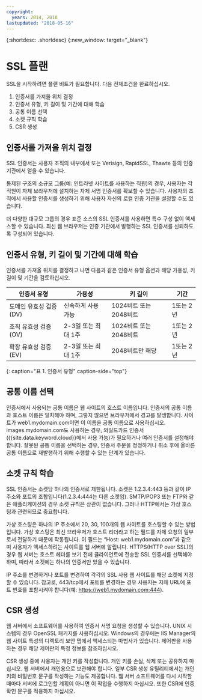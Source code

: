 ```yaml
---
copyright:
  years: 2014, 2018
lastupdated: "2018-05-16"
---
```


{:shortdesc: .shortdesc}
{:new_window: target="_blank"}

# SSL 플랜

SSL을 시작하려면 플랜 비트가 필요합니다. 다음 전제조건을 완료하십시오.

1. 인증서를 가져올 위치 결정
2. 인증서 유형, 키 길이 및 기간에 대해 학습
3. 공통 이름 선택
4. 소켓 규칙 학습
5. CSR 생성

## 인증서를 가져올 위치 결정

SSL 인증서는 사용자 조직의 내부에서 또는 Verisign, RapidSSL, Thawte 등의 인증 기관에서 얻을 수 있습니다.   

통제된 구조의 소규모 그룹(예: 인트라넷 사이트를 사용하는 직원)의 경우, 사용자는 각 직원이 자체 브라우저에 설치하는 자체 서명 인증서를 확보할 수 있습니다. 사용자의 조직에서 사용할 인증서를 생성하기 위해 사용자 자신의 로컬 인증 기관을 설정할 수도 있습니다. 

더 다양한 대규모 그룹의 경우 표준 소스의 SSL 인증서를 사용하면 특수 구성 없이 액세스할 수 있습니다. 최신 웹 브라우저는 인증 기관에서 발행하는 SSL 인증서를 신뢰하도록 구성되어 있습니다. 

## 인증서 유형, 키 길이 및 기간에 대해 학습

인증서를 가져올 위치를 결정하고 나면 다음과 같은 인증서 유형 옵션과 해당 가용성, 키 길이 및 기간을 검토하십시오.

|인증서 유형          |가용성                     |키 길이                |기간                  |
| --------------------------------------- | --------------------------------- | -------------------------- | -------------------------- |
|도메인 유효성 검증(DV)                   |신속하게 사용 가능                 |1024비트 또는 2048비트       |1또는 2년             |
|조직 유효성 검증(OV)             |2-3일 또는 최대 1주          |1024비트 또는 2048비트       |1또는 2년             |
|확장 유효성 검증(EV)                 |2-3일 또는 최대 1주          |2048비트만 해당              |1또는 2년             |
{: caption="표 1. 인증서 유형" caption-side="top"}   


## 공통 이름 선택

인증서에서 사용되는 공통 이름은 웹 사이트의 호스트 이름입니다. 인증서의 공통 이름과 호스트 이름은 일치해야 하며, 그렇지 않으면 브라우저에서 경고를 발생합니다. 사이트가 web1.mydomain.com이면 이 이름을 공통 이름으로 사용하십시오. images.mydomain.com도 사용하는 경우, 와일드카드 인증서({{site.data.keyword.cloud}}에서 사용 가능)가 필요하거나 여러 인증서를 설정해야 합니다. 잘못된 공통 이름을 선택하는 경우, 인증서 주문을 정정하거나 취소 후에 올바른 공통 이름으로 재발행하기 위해 수행할 수 있는 단계가 있습니다.  

## 소켓 규칙 학습

SSL 인증서는 소켓당 하나의 인증서로 제한됩니다. 소켓은 1.2.3.4:443 등과 같이 IP 주소와 포트의 조합입니다(1.2.3.4:444는 다른 소켓임). SMTP/POP3 또는 FTP와 같은 애플리케이션의 경우 소켓 규칙은 상관이 없습니다. 그러나 HTTP에서는 가상 호스팅과 관련되므로 중요합니다.

가상 호스팅은 하나의 IP 주소에서 20, 30, 100개의 웹 사이트를 호스팅할 수 있는 방법입니다. 가상 호스팅은 최신 브라우저가 호스트 리더라고 하는 필드를 자체 요청의 일부로서 전달하기 때문에 작동됩니다. 이 필드는 “Host: web1.mydomain.com”과 같으며 사용자가 액세스하려는 사이트를 웹 서버에 알립니다. HTTPS(HTTP over SSL)의 경우 웹 서버는 호스트 헤더를 보기 전에 클라이언트에 전송할 SSL 인증서를 선택해야 하며, 따라서 소켓에는 하나의 인증서만 있을 수 있습니다. 

IP 주소를 변경하거나 포트를 변경하여 각각의 SSL 사용 웹 사이트를 해당 소켓에 지정할 수 있습니다. 참고로, 443/tcp에서 포트를 변경하는 경우 사용자는 자체 URL에 포트 번호를 포함시켜야 합니다(예: https://web1.mydomain.com:444).

## CSR 생성

웹 서버에서 소프트웨어를 사용하여 인증서 서명 요청을 생성할 수 있습니다. UNIX 시스템의 경우 OpenSSL 패키지를 사용하십시오. Windows의 경우에는 IIS Manager의 웹 사이트 특성의 디렉토리 보안 탭에서 액세스되는 마법사가 있습니다. 제어판을 사용하는 경우 해당 제어판의 특정 정보를 참조하십시오.

CSR 생성 중에 사용자는 개인 키를 작성합니다. 개인 키를 손실, 삭제 또는 공유하지 마십시오. 웹 서버에서 개인용으로 보관해야 합니다. 일부 CSR 생성 유틸리티에서는 개인 키의 비밀번호 문구를 작성하는 기능도 제공합니다. 웹 서버 소프트웨어를 다시 시작할 때마다 서버에 로그인할 계획이 아니면 이 작업을 수행하지 마십시오. 또한 CSR에 인증 확인 문구를 적용하지 마십시오.

